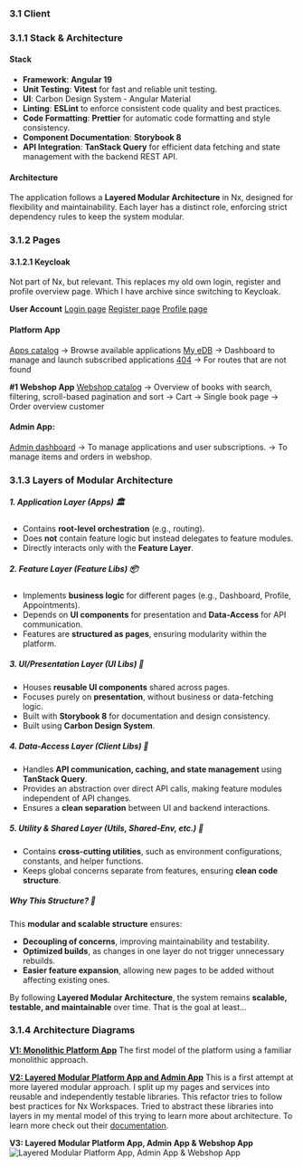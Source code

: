 ### 3.1 Client

### 3.1.1 Stack & Architecture

#### Stack

-   **Framework**: **Angular 19**
-   **Unit Testing**: **Vitest** for fast and reliable unit testing.
-   **UI**: Carbon Design System - Angular Material
-   **Linting**: **ESLint** to enforce consistent code quality and best practices.
-   **Code Formatting**: **Prettier** for automatic code formatting and style consistency.
-   **Component Documentation**: **Storybook 8**
-   **API Integration**: **TanStack Query** for efficient data fetching and state management with the backend REST API.

#### Architecture

The application follows a **Layered Modular Architecture** in Nx, designed for flexibility and maintainability. Each layer has a distinct role, enforcing strict dependency rules to keep the system modular.

### 3.1.2 Pages

#### 3.1.2.1 Keycloak

Not part of Nx, but relevant. This replaces my old own login, register and profile overview page. Which I have archive since switching to Keycloak.

**User Account**
[Login page](https://app.eliasdebock.com)
[Register page](https://app.eliasdebock.com)
[Profile page](https://app.eliasdebock.com/keycloak/realms/EDB%PROD/account)

#### Platform App

[Apps catalog](https://app.eliasdebock.com/catalog)
→ Browse available applications
[My eDB](https://app.eliasdebock.com)
→ Dashboard to manage and launch subscribed applications
[404](https://app.eliasdebock.com/not-found)
→ For routes that are not found

**#1 Webshop App**
[Webshop catalog](https://app.eliasdebock.com/webshop/catalog)
→ Overview of books with search, filtering, scroll-based pagination and sort
→ Cart
→ Single book page
→ Order overview customer

#### Admin App:

[Admin dashboard](https://app.eliasdebock.com/admin/dashboard)
→ To manage applications and user subscriptions.
→ To manage items and orders in webshop.

### 3.1.3 Layers of Modular Architecture

##### 1. Application Layer (Apps) 🏛

-   Contains **root-level orchestration** (e.g., routing).
-   Does **not** contain feature logic but instead delegates to feature modules.
-   Directly interacts only with the **Feature Layer**.

##### 2. Feature Layer (Feature Libs) 📦

-   Implements **business logic** for different pages (e.g., Dashboard, Profile, Appointments).
-   Depends on **UI components** for presentation and **Data-Access** for API communication.
-   Features are **structured as pages**, ensuring modularity within the platform.

##### 3. UI/Presentation Layer (UI Libs) 🎨

-   Houses **reusable UI components** shared across pages.
-   Focuses purely on **presentation**, without business or data-fetching logic.
-   Built with **Storybook 8** for documentation and design consistency.
-   Built using **Carbon Design System**.

##### 4. Data-Access Layer (Client Libs) 🔄

-   Handles **API communication, caching, and state management** using **TanStack Query**.
-   Provides an abstraction over direct API calls, making feature modules independent of API changes.
-   Ensures a **clean separation** between UI and backend interactions.

##### 5. Utility & Shared Layer (Utils, Shared-Env, etc.) 🔧

-   Contains **cross-cutting utilities**, such as environment configurations, constants, and helper functions.
-   Keeps global concerns separate from features, ensuring **clean code structure**.

##### Why This Structure? 🚀

This **modular and scalable structure** ensures:

-   **Decoupling of concerns**, improving maintainability and testability.
-   **Optimized builds**, as changes in one layer do not trigger unnecessary rebuilds.
-   **Easier feature expansion**, allowing new pages to be added without affecting existing ones.

By following **Layered Modular Architecture**, the system remains **scalable, testable, and maintainable** over time. That is the goal at least...

### 3.1.4 Architecture Diagrams

[**V1: Monolithic Platform App**](./docs/frontend/frontend-architecture_v5.png)
The first model of the platform using a familiar monolithic approach.

[**V2: Layered Modular Platform App and Admin App**](./docs/frontend/frontend-architecture_v6.png)
This is a first attempt at more layered modular approach. I split up my pages and services into reusable and independently testable libraries. This refactor tries to follow best practices for Nx Workspaces. Tried to abstract these libraries into layers in my mental model of this trying to learn more about architecture. To learn more check out their [documentation](https://nx.dev/concepts/decisions).

**V3: Layered Modular Platform App, Admin App & Webshop App**
![Layered Modular Platform App, Admin App & Webshop App](./docs/frontend/frontend-architecture_v7.png)
